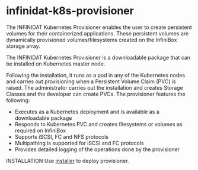 # infinidat-k8s-provisioner

The INFINIDAT Kubernetes Provisioner enables the user to create persistent volumes for their containerized applications. These persistent volumes are dynamically provisioned volumes/filesystems created on the InfiniBox storage array.

The INFINIDAT Kubernetes Provisioner is a downloadable package that can be installed on Kubernetes master node.

Following the installation, it runs as a pod in any of the Kubernetes nodes and carries out provisioning when a Persistent Volume Claim (PVC) is raised. The administrator carries out the installation and creates Storage Classes and the developer can create PVCs.
The provisioner features the following:
* Executes as a Kubernetes deployment and is available as a downloadable package
* Responds to Kubernetes PVC and creates filesystems or volumes as required on InfiniBox
* Supports iSCSI, FC and NFS protocols
* Multipathing is supported for iSCSI and FC protocols
* Provides detailed logging of the operations done by the provisioner

INSTALLATION
Use [installer](https://github.com/Infinidat/infinidat-k8s-installer) to deploy provisioner.
